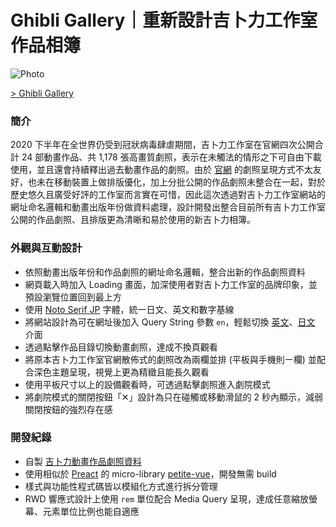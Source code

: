 # Ghibli Gallery｜重新設計吉卜力工作室作品相簿

![Photo](https://cdn.dribbble.com/users/3800131/screenshots/15181266/media/911d9783455dc45f4014b30eb15725e3.png)

[> Ghibli Gallery](https://ghibli-gallery.netlify.app/)

### 簡介
2020 下半年在全世界仍受到冠狀病毒肆虐期間，吉卜力工作室在官網四次公開合計 24 部動畫作品、共 1,178 張高畫質劇照，表示在未觸法的情形之下可自由下載使用，並且還會持續釋出過去動畫作品的劇照。由於 [官網](https://www.ghibli.jp/info/013409/) 的劇照呈現方式不太友好，也未在移動裝置上做排版優化，加上分批公開的作品劇照未整合在一起，對於歷史悠久且廣受好評的工作室而言實在可惜，因此這次透過對吉卜力工作室網站的網址命名邏輯和動畫出版年份做資料處理，設計開發出整合目前所有吉卜力工作室公開的作品劇照、且排版更為清晰和易於使用的新吉卜力相簿。

### 外觀與互動設計
- 依照動畫出版年份和作品劇照的網址命名邏輯，整合出新的作品劇照資料
- 網頁載入時加入 Loading 畫面，加深使用者對吉卜力工作室的品牌印象，並預設瀏覽位置回到最上方
- 使用 [Noto Serif JP](https://fonts.google.com/specimen/Noto+Serif+JP) 字體，統一日文、英文和數字基線
- 將網站設計為可在網址後加入 Query String 參數 `en`，輕鬆切換 [英文](https://ghibli-gallery.netlify.app/?en)、[日文](https://ghibli-gallery.netlify.app/) 介面
- 透過點擊作品目錄切換動畫劇照，達成不換頁觀看
- 將原本吉卜力工作室官網散佈式的劇照改為兩欄並排 (平板與手機則ㄧ欄) 並配合深色主題呈現，視覺上更為精緻且能長久觀看
- 使用平板尺寸以上的設備觀看時，可透過點擊劇照進入劇院模式
- 將劇院模式的關閉按鈕「✕」設計為只在碰觸或移動滑鼠的 2 秒內顯示，減弱關閉按鈕的強烈存在感

### 開發紀錄
- 自製 [吉卜力動畫作品劇照資料](https://github.com/rayc2045/ghibli-gallery/blob/main/src/data/works.js)
- 使用相似於 [Preact](https://preactjs.com/) 的 micro-library [petite-vue](https://github.com/vuejs/petite-vue)，開發無需 build
- 樣式與功能性程式碼皆以模組化方式進行拆分管理
- RWD 響應式設計上使用 `rem` 單位配合 Media Query 呈現，達成任意縮放螢幕、元素單位比例也能自適應